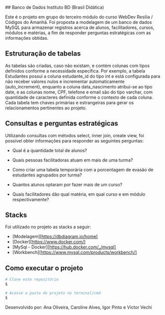 <div>
## Banco de Dados Instituto BD (Brasil Didática)

<p>
Este é o projeto em grupo do terceiro módulo do curso WebDev Resilia / Códigos do Amanhã. Foi proposta a modelagem de um banco de dados MySQL para armazenar registros acerca de alunos, facilitadores, cursos, módulos e matérias, a fim de responder perguntas estratégicas com as informações obtidas.
</p>

## Estruturação de tabelas

<p>
As tabelas são criadas, caso não existam, e contém colunas com tipos definidos conforme a necessidade específica. Por exemplo, a tabela Estudantes possui a coluna estudante_id do tipo int e está configurada para não receber valores nulos e incrementar automaticamente (auto_increment), enquanto a coluna data_nascimento atribui-se ao tipo date, e as colunas nome, CPF, telefone e email são do tipo varchar, com quantidade de caracteres definida conforme o contexto de cada coluna. Cada tabela tem chaves primárias e estrangeiras para gerar os relacionamentos pertinentes ao projeto.
</p>

## Consultas e perguntas estratégicas  

<p>
Utilizando consultas com métodos select, inner join, create view, foi possível obter informações para responder as seguintes perguntas:

- Qual é a quantidade total de alunos?

- Quais pessoas facilitadoras atuam em mais de uma turma?

- Como criar uma tabela temporária com a porcentagem de evasão de estudantes agrupados por turma? 

- Quantos alunos optaram por fazer mais de um curso?

- Quais facilitadores dão qual matéria, em qual curso e em módulo respectivamente?
</p>


## Stacks

Foi utilizado no projeto as stacks a seguir:

- [Modelagem][https://dbdiagram.io/home]
- [Docker][https://www.docker.com/]
- [MySql - Docker][https://hub.docker.com/_/mysql]
- [Workbench][https://www.mysql.com/products/workbench/]

<p>
  
</p>

## Como executar o projeto
```bash
# Clone este repositório
$ 

# Acesse a pasta do projeto no terminal/cmd
$ 
```



Desenvolvido por: Ana Oliveira, Caroline Alves, Igor Pinto e Victor Vechi
</div>